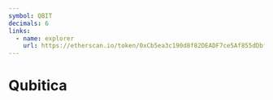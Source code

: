 ```yaml
---
symbol: QBIT
decimals: 6
links:
  - name: explorer
    url: https://etherscan.io/token/0xCb5ea3c190d8f82DEADF7ce5Af855dDbf33e3962
---
```


# Qubitica
